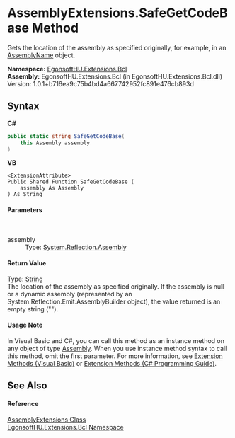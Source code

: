 # AssemblyExtensions.SafeGetCodeBase Method 
 

Gets the location of the assembly as specified originally, for example, in an <a href="https://docs.microsoft.com/dotnet/api/system.reflection.assemblyname" target="_blank" rel="noopener noreferrer">AssemblyName</a> object.

**Namespace:**&nbsp;<a href="N_EgonsoftHU_Extensions_Bcl.md">EgonsoftHU.Extensions.Bcl</a><br />**Assembly:**&nbsp;EgonsoftHU.Extensions.Bcl (in EgonsoftHU.Extensions.Bcl.dll) Version: 1.0.1+b716ea9c75b4bd4a667742952fc891e476cb893d

## Syntax

**C#**<br />
``` C#
public static string SafeGetCodeBase(
	this Assembly assembly
)
```

**VB**<br />
``` VB
<ExtensionAttribute>
Public Shared Function SafeGetCodeBase ( 
	assembly As Assembly
) As String
```


#### Parameters
&nbsp;<dl><dt>assembly</dt><dd>Type: <a href="https://docs.microsoft.com/dotnet/api/system.reflection.assembly" target="_blank" rel="noopener noreferrer">System.Reflection.Assembly</a><br /></dd></dl>

#### Return Value
Type: <a href="https://docs.microsoft.com/dotnet/api/system.string" target="_blank" rel="noopener noreferrer">String</a><br />The location of the assembly as specified originally. 
If the assembly is null or a dynamic assembly (represented by an System.Reflection.Emit.AssemblyBuilder object), the value returned is an empty string ("").


#### Usage Note
In Visual Basic and C#, you can call this method as an instance method on any object of type <a href="https://docs.microsoft.com/dotnet/api/system.reflection.assembly" target="_blank" rel="noopener noreferrer">Assembly</a>. When you use instance method syntax to call this method, omit the first parameter. For more information, see <a href="https://docs.microsoft.com/dotnet/visual-basic/programming-guide/language-features/procedures/extension-methods" target="_blank" rel="noopener noreferrer">Extension Methods (Visual Basic)</a> or <a href="https://docs.microsoft.com/dotnet/csharp/programming-guide/classes-and-structs/extension-methods" target="_blank" rel="noopener noreferrer">Extension Methods (C# Programming Guide)</a>.

## See Also


#### Reference
<a href="T_EgonsoftHU_Extensions_Bcl_AssemblyExtensions.md">AssemblyExtensions Class</a><br /><a href="N_EgonsoftHU_Extensions_Bcl.md">EgonsoftHU.Extensions.Bcl Namespace</a><br />